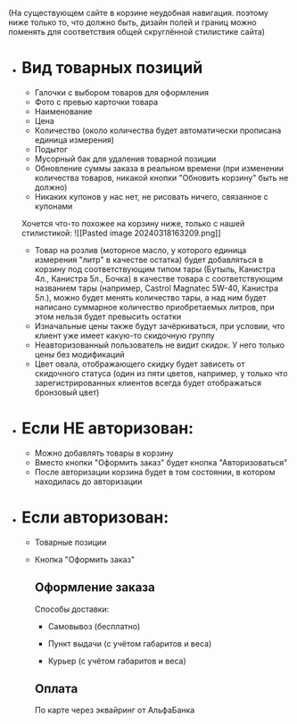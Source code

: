 (На существующем сайте в корзине неудобная навигация. поэтому ниже только то, что должно быть, дизайн полей и границ можно поменять для соответствия общей скруглённой стилистике сайта)
- # Вид товарных позиций
	- Галочки с выбором товаров для оформления
	- Фото с превью карточки товара
	- Наименование
	- Цена
	- Количество (около количества будет автоматически прописана единица измерения)
	- Подытог
	- Мусорный бак для удаления товарной позиции
	- Обновление суммы заказа в реальном времени (при изменении количества товаров, никакой кнопки "Обновить корзину" быть не должно)
	- Никаких купонов у нас нет, не рисовать ничего, связанное с купонами
	
	Хочется что-то похожее на корзину ниже, только с нашей стилистикой:
	![[Pasted image 20240318163209.png]]
	- Товар на розлив (моторное масло, у которого единица измерения "литр" в качестве остатка) будет добавляться в корзину под соответствующим типом тары (Бутыль, Канистра 4л., Канистра 5л., Бочка) в качестве товара с соответствующим названием тары (например, Castrol Magnatec 5W-40, Канистра 5л.), можно будет менять количество тары, а над ним будет написано суммарное количество приобретаемых литров, при этом нельзя будет превысить остатки
	- Изначальные цены также будут зачёркиваться, при условии, что клиент уже имеет какую-то скидочную группу
	- Неавторизованный пользователь не видит скидок. У него только цены без модификаций
	- Цвет овала, отображающего скидку будет зависеть от скидочного статуса (один из пяти цветов, например, у только что зарегистрированных клиентов всегда будет отображаться бронзовый цвет)

- # Если НЕ авторизован:
	- Можно добавлять товары в корзину
	- Вместо кнопки "Оформить заказ" будет кнопка "Авторизоваться"
	- После авторизации корзина будет в том состоянии, в котором находилась до авторизации

- # Если авторизован:
	- Товарные позиции
	- Кнопка "Оформить заказ"

	  ## Оформление заказа
		Способы доставки:
		- Самовывоз (бесплатно)
		
		- Пункт выдачи (с учётом габаритов и веса)
		
		- Курьер (с учётом габаритов и веса)
	  
	  ## Оплата
		По карте через эквайринг от АльфаБанка

